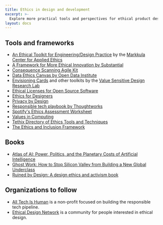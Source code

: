```yaml
---
title: Ethics in design and development
excerpt: >-
  Explore more practical tools and perspectives for ethical product design and development.
layout: docs
---
```


## Tools and frameworks

- [An Ethical Toolkit for Engineering/Design Practice](https://www.scu.edu/ethics-in-technology-practice/ethical-toolkit/) by the [Markkula Center for Applied Ethics](https://www.scu.edu/ethics/focus-areas/technology-ethics/)
- [A Framework for More Ethical Innovation by Substantial](https://substantial.com/insights/ethical-innovation-framework)
- [Consequence Scanning Agile Kit](https://www.tech-transformed.com/product-development/)
- [Data Ethics Canvas by Open Data Institute](https://theodi.org/article/the-data-ethics-canvas-2021/)
- [Envisioning Cards](http://www.envisioningcards.com) and other toolkits by the [Value Sensitive Design Research Lab](https://vsdesign.org/toolkits/)
- [Ethical Licenses for Open Source Software](https://ethicalsource.dev/licenses/)
- [Ethics for Designers](https://www.ethicsfordesigners.com)
- [Privacy by Design](https://iapp.org/media/pdf/resource_center/pbd_implement_7found_principles.pdf)
- [Responsible tech playbook by Thoughtworks](https://www.thoughtworks.com/about-us/social-change/responsible-tech-playbook)
- [Spotify's Ethics Assessment Worksheet](https://spoti.fi/Ethicsassessment)
- [Values in Computing](http://www.valuesincomputing.org)
- [Tethix Directory of Ethics Tools and Techniques](https://tethix.co/ethics-tools-directory/)
- [The Ethics and Inclusion Framework](https://patriciagestoso.com/ethics-and-inclusion-framework/)

## Books

- [Atlas of AI: Power, Politics, and the Planetary Costs of Artificial Intelligence](https://katecrawford.net/)
- [Ghost Work: How to Stop Silicon Valley from Building a New Global Underclass](https://ghostwork.info)
- [Ruined by Design: A design ethics and activism book](https://www.ruinedby.design)

## Organizations to follow

- [All Tech Is Human](https://alltechishuman.org/) is a non-profit focused on building the responsible tech pipeline.
- [Ethical Design Network](https://ethicaldesignnetwork.com/) is a community for people interested in ethical design.

